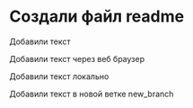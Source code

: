 # Создали файл readme

Добавили текст

Добавили текст через веб браузер

Добавили текст локально

Добавили текст в новой ветке new_branch